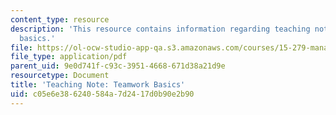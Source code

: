 ```yaml
---
content_type: resource
description: 'This resource contains information regarding teaching note: teamwork
  basics.'
file: https://ol-ocw-studio-app-qa.s3.amazonaws.com/courses/15-279-management-communication-for-undergraduates-fall-2012/c05e6e386240584a7d2417d0b90e2b90_MIT15_279F12_tmwrkBasics.pdf
file_type: application/pdf
parent_uid: 9e0d741f-c93c-3951-4668-671d38a21d9e
resourcetype: Document
title: 'Teaching Note: Teamwork Basics'
uid: c05e6e38-6240-584a-7d24-17d0b90e2b90
---
```

